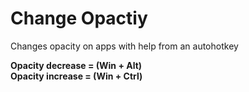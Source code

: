 # Change Opactiy

Changes opacity on apps with help from an autohotkey


**Opacity decrease = (Win  + Alt)**</br>
**Opacity increase = (Win + Ctrl)**
